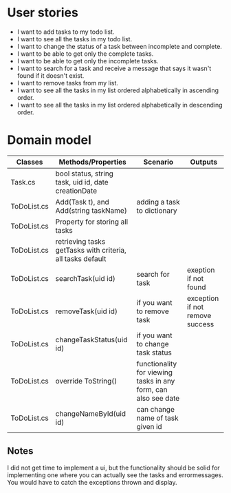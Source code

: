 # User stories
- I want to add tasks to my todo list.
- I want to see all the tasks in my todo list.
- I want to change the status of a task between incomplete and complete.
- I want to be able to get only the complete tasks.
- I want to be able to get only the incomplete tasks.
- I want to search for a task and receive a message that says it wasn't found if it doesn't exist.
- I want to remove tasks from my list.
- I want to see all the tasks in my list ordered alphabetically in ascending order.
- I want to see all the tasks in my list ordered alphabetically in descending order.

# Domain model
| Classes         | Methods/Properties                                 | Scenario                        | Outputs          |
|-----------------|----------------------------------------------------|---------------------------------|------------------
|Task.cs    | bool status, string task, uid id, date creationDate                                               
|ToDoList.cs    |Add(Task t), and Add(string taskName)                                   |adding a task to dictionary                | 
|ToDoList.cs    |Property for storing all tasks                           |
|ToDoList.cs    |retrieving tasks getTasks with criteria, all tasks default
|ToDoList.cs    |searchTask(uid id)                 |search for task  | exeption if not found
|ToDoList.cs    |removeTask(uid id)                    |if you want to remove task  |exception if not remove success
|ToDoList.cs    |changeTaskStatus(uid id)                    |if you want to change task status |
|ToDoList.cs    |override ToString()                 |functionality for viewing tasks in any form, can also see date| 
|ToDoList.cs    | changeNameById(uid id)                |can change name of task given id| 

## Notes
I did not get time to implement a ui, but the functionality should be solid for implementing one where you can actually see the tasks and errormessages. You would have to catch the exceptions thrown and display.	